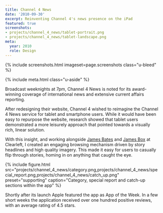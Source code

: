 ```yaml
---
title: Channel 4 News
date: '2010-09-30'
excerpt: Reinventing Channel 4's news presence on the iPad
featured: true
screenshots:
- projects/channel_4_news/tablet-portrait.png
- projects/channel_4_news/tablet-landscape.png
meta:
  year: 2010
  role: Design
---
```

{% include screenshots.html
  imageset=page.screenshots
  class="u-bleed"
%}

{% include meta.html
  class="u-aside"
%}

Broadcast weeknights at 7pm, Channel 4 News is noted for its award-winning coverage of international news and extensive current affairs reporting.

After redesigning their website, Channel 4 wished to reimagine the Channel 4 News service for tablet and smartphone users. While it would have been easy to repurpose the website, research showed that tablet users demonstrated a more leisurely approach that pointed towards a visually rich, linear solution.

With this insight, and working alongside [James Bates][1] and [James Box][2] at Clearleft, I created an engaging browsing mechanism driven by story headlines and high quality imagery. This made it easy for users to casually flip through stories, homing in on anything that caught the eye.

{% include figure.html
  src="projects/channel_4_news/category.png,projects/channel_4_news/special_report.png,projects/channel_4_news/catch_up.png"
  preset="supporting"
  caption="Category, special report and catch-up sections within the app"
%}

Shortly after its launch Apple featured the app as App of the Week. In a few short weeks the application received over one hundred positive reviews, with an average rating of 4.5 stars.

[1]: http://clearleft.com/is/james-bates/
[2]: http://clearleft.com/is/james-box/
